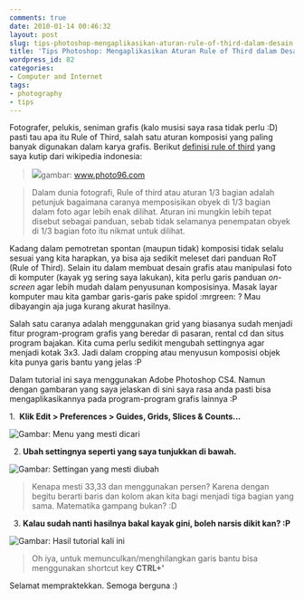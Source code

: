 ```yaml
---
comments: true
date: 2010-01-14 00:46:32
layout: post
slug: tips-photoshop-mengaplikasikan-aturan-rule-of-third-dalam-desain
title: 'Tips Photoshop: Mengaplikasikan Aturan Rule of Third dalam Desain'
wordpress_id: 82
categories:
- Computer and Internet
tags:
- photography
- tips
---
```


Fotografer, pelukis, seniman grafis (kalo musisi saya rasa tidak perlu :D) pasti tau apa itu Rule of Third, salah satu aturan komposisi yang paling banyak digunakan dalam karya grafis. Berikut [definisi rule of third](http://id.wikipedia.org/wiki/Rule_of_thirds) yang saya kutip dari wikipedia indonesia: 





> 

> 
> ![](http://www.photo96.com/blog/wp-content/uploads/2007/09/crw_3328_rot.jpg)gambar: www.photo96.com
> 
> 

> 
> Dalam dunia fotografi, Rule of third atau aturan 1/3 bagian adalah petunjuk bagaimana caranya memposisikan obyek di 1/3 bagian dalam foto agar lebih enak dilihat. Aturan ini mungkin lebih tepat disebut sebagai panduan, sebab tidak selamanya penempatan obyek di 1/3 bagian foto itu nikmat untuk dilihat.
> 
> 

> 
> 



Kadang dalam pemotretan spontan (maupun tidak) komposisi tidak selalu sesuai yang kita harapkan, ya bisa aja sedikit meleset dari panduan RoT (Rule of Third). Selain itu dalam membuat desain grafis atau manipulasi foto di komputer (kayak yg sering saya lakukan), kita perlu garis panduan _on-screen_ agar lebih mudah dalam penyusunan komposisinya. Masak layar komputer mau kita gambar garis-garis pake spidol :mrgreen: ? Mau dibayangin aja juga kurang akurat hasilnya.

Salah satu caranya adalah menggunakan grid yang biasanya sudah menjadi fitur program-program grafis yang beredar di pasaran, rental cd dan situs program bajakan. Kita cuma perlu sedikit mengubah settingnya agar menjadi kotak 3x3. Jadi dalam cropping atau menyusun komposisi objek kita punya garis bantu yang jelas :P

Dalam tutorial ini saya menggunakan Adobe Photoshop CS4. Namun dengan gambaran yang saya jelaskan di sini saya rasa anda pasti bisa mengaplikasikannya pada program-program grafis lainnya :P


1.  **Klik Edit > Preferences > Guides, Grids, Slices & Counts...**




![Gambar: Menu yang mesti dicari](http://freakynote.wordpress.com/files/2010/01/rot-1.jpg)


2. **Ubah settingnya seperti yang saya tunjukkan di bawah.**


![Gambar: Settingan yang mesti diubah](http://freakynote.files.wordpress.com/2010/01/rot-2.jpg?w=500)





> Kenapa mesti 33,33 dan menggunakan persen? Karena dengan begitu berarti baris dan kolom akan kita bagi menjadi tiga bagian yang sama. Matematika gampang bukan? :D


3. **Kalau sudah nanti hasilnya bakal kayak gini, boleh narsis dikit kan? :P**


![Gambar: Hasil tutorial kali ini](http://freakynote.files.wordpress.com/2010/01/rot-3.jpg?w=150)





> Oh iya, untuk memunculkan/menghilangkan garis bantu bisa menggunakan shortcut key **CTRL+'**


Selamat mempraktekkan. Semoga berguna :)
